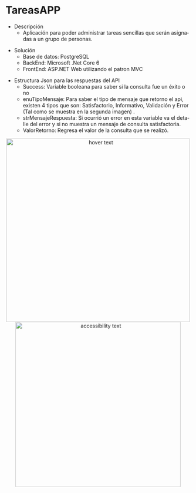 # TareasAPP

<ul>
<li><span class="TextRun SCXW53426680 BCX0" lang="ES-ES" xml:lang="ES-ES" data-contrast="none"><span class="NormalTextRun SCXW53426680 BCX0" data-ccp-parastyle="heading 2">Descripci&oacute;n</span></span>
<ul>
<li><span class="TextRun SCXW53426680 BCX0" lang="ES-ES" xml:lang="ES-ES" data-contrast="none"><span class="NormalTextRun SCXW53426680 BCX0" data-ccp-parastyle="heading 2"><span class="TextRun SCXW69945467 BCX0" lang="ES-ES" xml:lang="ES-ES" data-contrast="auto"><span class="NormalTextRun SCXW69945467 BCX0">Aplicaci&oacute;n para poder administrar tareas sencillas que ser&aacute;n asignadas a un grupo de personas.</span></span><span class="EOP SCXW69945467 BCX0" data-ccp-props="{&quot;201341983&quot;:0,&quot;335551550&quot;:6,&quot;335551620&quot;:6,&quot;335559739&quot;:160,&quot;335559740&quot;:360}">&nbsp;</span></span></span></li>
</ul>
</li>
</ul>
<ul>
<li><span class="TextRun SCXW53426680 BCX0" lang="ES-ES" xml:lang="ES-ES" data-contrast="none"><span class="NormalTextRun SCXW53426680 BCX0" data-ccp-parastyle="heading 2"><span class="EOP SCXW69945467 BCX0" data-ccp-props="{&quot;201341983&quot;:0,&quot;335551550&quot;:6,&quot;335551620&quot;:6,&quot;335559739&quot;:160,&quot;335559740&quot;:360}">Soluci&oacute;n</span></span></span>
<ul>
<li><span class="TextRun SCXW53426680 BCX0" lang="ES-ES" xml:lang="ES-ES" data-contrast="none"><span class="NormalTextRun SCXW53426680 BCX0" data-ccp-parastyle="heading 2"><span class="EOP SCXW69945467 BCX0" data-ccp-props="{&quot;201341983&quot;:0,&quot;335551550&quot;:6,&quot;335551620&quot;:6,&quot;335559739&quot;:160,&quot;335559740&quot;:360}">Base de datos: PostgreSQL</span></span></span></li>
<li><span class="TextRun SCXW53426680 BCX0" lang="ES-ES" xml:lang="ES-ES" data-contrast="none"><span class="NormalTextRun SCXW53426680 BCX0" data-ccp-parastyle="heading 2"><span class="EOP SCXW69945467 BCX0" data-ccp-props="{&quot;201341983&quot;:0,&quot;335551550&quot;:6,&quot;335551620&quot;:6,&quot;335559739&quot;:160,&quot;335559740&quot;:360}">BackEnd: Microsoft .Net Core 6</span></span></span></li>
<li><span class="TextRun SCXW53426680 BCX0" lang="ES-ES" xml:lang="ES-ES" data-contrast="none"><span class="NormalTextRun SCXW53426680 BCX0" data-ccp-parastyle="heading 2"><span class="EOP SCXW69945467 BCX0" data-ccp-props="{&quot;201341983&quot;:0,&quot;335551550&quot;:6,&quot;335551620&quot;:6,&quot;335559739&quot;:160,&quot;335559740&quot;:360}">FrontEnd: ASP.NET Web utilizando el patron MVC</span></span></span></li>
</ul>
</li>
</ul>
<ul>
<li><span class="TextRun SCXW53426680 BCX0" lang="ES-ES" xml:lang="ES-ES" data-contrast="none"><span class="NormalTextRun SCXW53426680 BCX0" data-ccp-parastyle="heading 2"><span class="EOP SCXW69945467 BCX0" data-ccp-props="{&quot;201341983&quot;:0,&quot;335551550&quot;:6,&quot;335551620&quot;:6,&quot;335559739&quot;:160,&quot;335559740&quot;:360}">Estructura Json para las respuestas del API</span></span></span>
<ul>
<li><span class="TextRun SCXW53426680 BCX0" lang="ES-ES" xml:lang="ES-ES" data-contrast="none"><span class="NormalTextRun SCXW53426680 BCX0" data-ccp-parastyle="heading 2"><span class="EOP SCXW69945467 BCX0" data-ccp-props="{&quot;201341983&quot;:0,&quot;335551550&quot;:6,&quot;335551620&quot;:6,&quot;335559739&quot;:160,&quot;335559740&quot;:360}">Success: Variable booleana para saber si la consulta fue un &eacute;xito o no</span></span></span></li>
<li><span class="TextRun SCXW53426680 BCX0" lang="ES-ES" xml:lang="ES-ES" data-contrast="none"><span class="NormalTextRun SCXW53426680 BCX0" data-ccp-parastyle="heading 2"><span class="EOP SCXW69945467 BCX0" data-ccp-props="{&quot;201341983&quot;:0,&quot;335551550&quot;:6,&quot;335551620&quot;:6,&quot;335559739&quot;:160,&quot;335559740&quot;:360}">enuTipoMensaje: Para saber el tipo de mensaje que retorno el api, existen 4 tipos que son: Satisfactorio, Informativo, Validaci&oacute;n y Error (Tal como se muestra en la segunda imagen) .</span></span></span></li>
<li><span class="TextRun SCXW53426680 BCX0" lang="ES-ES" xml:lang="ES-ES" data-contrast="none"><span class="NormalTextRun SCXW53426680 BCX0" data-ccp-parastyle="heading 2"><span class="EOP SCXW69945467 BCX0" data-ccp-props="{&quot;201341983&quot;:0,&quot;335551550&quot;:6,&quot;335551620&quot;:6,&quot;335559739&quot;:160,&quot;335559740&quot;:360}">strMensajeRespuesta: Si ocurri&oacute; un error en esta variable va el detalle del error y si no muestra un mensaje de consulta satisfactoria.</span></span></span></li>
<li><span class="TextRun SCXW53426680 BCX0" lang="ES-ES" xml:lang="ES-ES" data-contrast="none"><span class="NormalTextRun SCXW53426680 BCX0" data-ccp-parastyle="heading 2"><span class="EOP SCXW69945467 BCX0" data-ccp-props="{&quot;201341983&quot;:0,&quot;335551550&quot;:6,&quot;335551620&quot;:6,&quot;335559739&quot;:160,&quot;335559740&quot;:360}">ValorRetorno: Regresa el valor de la consulta que se realiz&oacute;.</span></span></span></li>
</ul>
</li>
</ul>
<p align="center">
  <img src="https://i.ibb.co/DwspTq4/Respuesta.png" width="500" title="hover text"><br/>
  <img src="https://i.ibb.co/Gn78vJ9/tipo-de-mensaje.png" width="450" alt="accessibility text">
</p>
